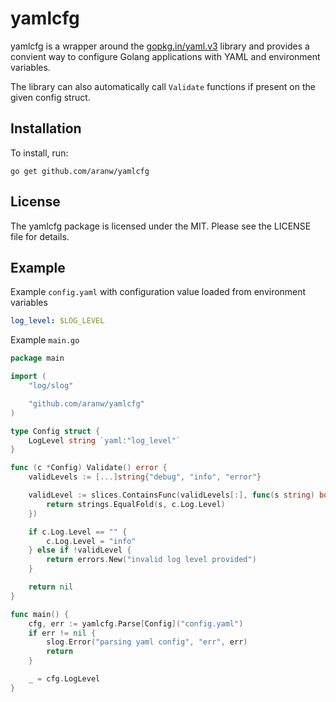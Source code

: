 # yamlcfg

yamlcfg is a wrapper around the [gopkg.in/yaml.v3](https://gopkg.in/yaml.v3) library and provides a convient way to configure Golang applications with YAML and environment variables. 

The library can also automatically call `Validate` functions if present on the given config struct.

## Installation 

To install, run:

```
go get github.com/aranw/yamlcfg
```

## License

The yamlcfg package is licensed under the MIT. Please see the LICENSE file for details.

## Example

Example `config.yaml` with configuration value loaded from environment variables

```yaml
log_level: $LOG_LEVEL
```

Example `main.go`

```go
package main

import (
	"log/slog"

	"github.com/aranw/yamlcfg"
)

type Config struct {
	LogLevel string `yaml:"log_level"`
}

func (c *Config) Validate() error {
    validLevels := [...]string{"debug", "info", "error"}

	validLevel := slices.ContainsFunc(validLevels[:], func(s string) bool {
		return strings.EqualFold(s, c.Log.Level)
	})

	if c.Log.Level == "" {
		c.Log.Level = "info"
	} else if !validLevel {
		return errors.New("invalid log level provided")
	}

    return nil
}

func main() {
	cfg, err := yamlcfg.Parse[Config]("config.yaml")
	if err != nil {
		slog.Error("parsing yaml config", "err", err)
		return
	}

	_ = cfg.LogLevel
}

```
